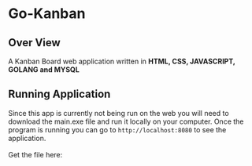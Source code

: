 # Go-Kanban
## Over View
A Kanban Board web application written in **HTML, CSS, JAVASCRIPT, GOLANG and MYSQL**

## Running Application
Since this app is currently not being run on the web you will need to download the main.exe file and run it locally on your computer. 
Once the program is running you can go to `http://localhost:8080` to see the application.
<br>
<br>
Get the file here: []()
